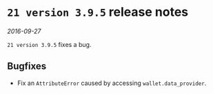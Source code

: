 # `21 version 3.9.5` release notes

*2016-09-27*

`21 version 3.9.5` fixes a bug.

## Bugfixes
- Fix an `AttributeError` caused by accessing `wallet.data_provider`.
